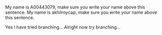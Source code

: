 My name is A00443079, make sure you write your name above this sentence.
My name is akhilroycap, make sure you write your name above this sentence.

Yes I have tried branching...
Alright now try branching...
